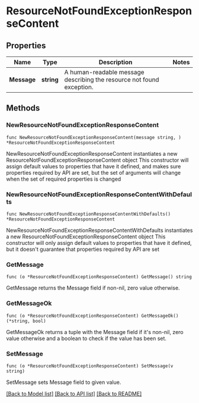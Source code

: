 # ResourceNotFoundExceptionResponseContent

## Properties

Name | Type | Description | Notes
------------ | ------------- | ------------- | -------------
**Message** | **string** | A human-readable message describing the resource not found exception. | 

## Methods

### NewResourceNotFoundExceptionResponseContent

`func NewResourceNotFoundExceptionResponseContent(message string, ) *ResourceNotFoundExceptionResponseContent`

NewResourceNotFoundExceptionResponseContent instantiates a new ResourceNotFoundExceptionResponseContent object
This constructor will assign default values to properties that have it defined,
and makes sure properties required by API are set, but the set of arguments
will change when the set of required properties is changed

### NewResourceNotFoundExceptionResponseContentWithDefaults

`func NewResourceNotFoundExceptionResponseContentWithDefaults() *ResourceNotFoundExceptionResponseContent`

NewResourceNotFoundExceptionResponseContentWithDefaults instantiates a new ResourceNotFoundExceptionResponseContent object
This constructor will only assign default values to properties that have it defined,
but it doesn't guarantee that properties required by API are set

### GetMessage

`func (o *ResourceNotFoundExceptionResponseContent) GetMessage() string`

GetMessage returns the Message field if non-nil, zero value otherwise.

### GetMessageOk

`func (o *ResourceNotFoundExceptionResponseContent) GetMessageOk() (*string, bool)`

GetMessageOk returns a tuple with the Message field if it's non-nil, zero value otherwise
and a boolean to check if the value has been set.

### SetMessage

`func (o *ResourceNotFoundExceptionResponseContent) SetMessage(v string)`

SetMessage sets Message field to given value.



[[Back to Model list]](../README.md#documentation-for-models) [[Back to API list]](../README.md#documentation-for-api-endpoints) [[Back to README]](../README.md)


